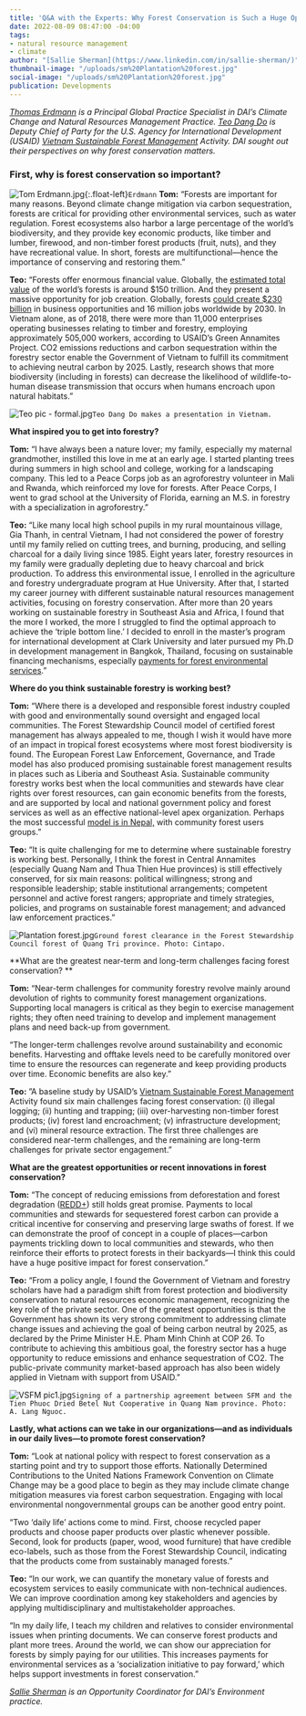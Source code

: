 ```yaml
---
title: 'Q&A with the Experts: Why Forest Conservation is Such a Huge Opportunity'
date: 2022-08-09 08:47:00 -04:00
tags:
- natural resource management
- climate
author: "[Sallie Sherman](https://www.linkedin.com/in/sallie-sherman/)"
thumbnail-image: "/uploads/sm%20Plantation%20forest.jpg"
social-image: "/uploads/sm%20Plantation%20forest.jpg"
publication: Developments
---
```


*[Thomas Erdmann](https://www.dai.com/who-we-are/our-team/thomas-erdmann) is a Principal Global Practice Specialist in DAI’s Climate Change and Natural Resources Management Practice. [Teo Dang Do](https://www.linkedin.com/in/teo-dang-do-02037414/) is Deputy Chief of Party for the U.S. Agency for International Development (USAID) [Vietnam Sustainable Forest Management](https://www.dai.com/our-work/projects/vietnam-sustainable-forest-management-activity-sfm) Activity. DAI sought out their perspectives on why forest conservation matters.*

### First, why is forest conservation so important?

![Tom Erdmann.jpg](/uploads/Tom%20Erdmann.jpg){:.float-left}`Erdmann` **Tom:** “Forests are important for many reasons. Beyond climate change mitigation via carbon sequestration, forests are critical for providing other environmental services, such as water regulation. Forest ecosystems also harbor a large percentage of the world’s biodiversity, and they provide key economic products, like timber and lumber, firewood, and non-timber forest products (fruit, nuts), and they have recreational value. In short, forests are multifunctional—hence the importance of conserving and restoring them.”

**Teo:** “Forests offer enormous financial value. Globally, the [estimated total value](https://www.bcg.com/publications/2020/the-staggering-value-of-forests-and-how-to-save-them) of the world’s forests is around $150 trillion. And they present a massive opportunity for job creation. Globally, forests [could create $230 billion](https://www3.weforum.org/docs/WEF_New_Nature_Economy_Report_2020.pdf) in business opportunities and 16 million jobs worldwide by 2030. In Vietnam alone, as of 2018, there were more than 11,000 enterprises operating businesses relating to timber and forestry, employing approximately 505,000 workers, according to USAID’s Green Annamites Project. CO2 emissions reductions and carbon sequestration within the forestry sector enable the Government of Vietnam to fulfill its commitment to achieving neutral carbon by 2025. Lastly, research shows that more biodiversity (including in forests) can decrease the likelihood of wildlife-to-human disease transmission that occurs when humans encroach upon natural habitats.” 

![Teo pic - formal.jpg](/uploads/Teo%20pic%20-%20formal.jpg)`Teo Dang Do makes a presentation in Vietnam.`

**What inspired you to get into forestry?** 

**Tom:** “I have always been a nature lover; my family, especially my maternal grandmother, instilled this love in me at an early age. I started planting trees during summers in high school and college, working for a landscaping company. This led to a Peace Corps job as an agroforestry volunteer in Mali and Rwanda, which reinforced my love for forests. After Peace Corps, I went to grad school at the University of Florida, earning an M.S. in forestry with a specialization in agroforestry.”

**Teo:** “Like many local high school pupils in my rural mountainous village, Gia Thanh, in central Vietnam, I had not considered the power of forestry until my family relied on cutting trees, and burning, producing, and selling charcoal for a daily living since 1985. Eight years later, forestry resources in my family were gradually depleting due to heavy charcoal and brick production. To address this environmental issue, I enrolled in the agriculture and forestry undergraduate program at Hue University. After that, I started my career journey with different sustainable natural resources management activities, focusing on forestry conservation. After more than 20 years working on sustainable forestry in Southeast Asia and Africa, I found that the more I worked, the more I struggled to find the optimal approach to achieve the ‘triple bottom line.’ I decided to enroll in the master’s program for international development at Clark University and later pursued my Ph.D in development management in Bangkok, Thailand, focusing on sustainable financing mechanisms, especially [payments for forest environmental services](https://www.cifor.org/knowledge/publication/5052/#:~:text=press%2Drelease-,Payment%20for%20forest%20environmental%20services%20(PFES)%20in%20Vietnam%3A%20findings,from%20three%20years%20of%20implementation&text=Vietnam's%20payments%20for%20forest%20environmental,providing%20compensation%20for%20their%20efforts.).”

**Where do you think sustainable forestry is working best?** 

**Tom:** “Where there is a developed and responsible forest industry coupled with good and environmentally sound oversight and engaged local communities. The Forest Stewardship Council model of certified forest management has always appealed to me, though I wish it would have more of an impact in tropical forest ecosystems where most forest biodiversity is found. The European Forest Law Enforcement, Governance, and Trade model has also produced promising sustainable forest management results in places such as Liberia and Southeast Asia. Sustainable community forestry works best when the local communities and stewards have clear rights over forest resources, can gain economic benefits from the forests, and are supported by local and national government policy and forest services as well as an effective national-level apex organization. Perhaps the most successful [model is in Nepal,](https://www.dai.com/our-work/projects/Nepal-Program-for-Aquatic-Natural-Resources-Improvement-PANI) with community forest users groups.”

**Teo:** “It is quite challenging for me to determine where sustainable forestry is working best. Personally, I think the forest in Central Annamites (especially Quang Nam and Thua Thien Hue provinces) is still effectively conserved, for six main reasons: political willingness; strong and responsible leadership; stable institutional arrangements; competent personnel and active forest rangers; appropriate and timely strategies, policies, and programs on sustainable forest management; and advanced law enforcement practices.”

![Plantation forest.jpg](/uploads/Plantation%20forest.jpg)`Ground forest clearance in the Forest Stewardship Council forest of Quang Tri province. Photo: Cintapo.`

**What are the greatest near-term and long-term challenges facing forest conservation? **

**Tom:** “Near-term challenges for community forestry revolve mainly around devolution of rights to community forest management organizations. Supporting local managers is critical as they begin to exercise management rights; they often need training to develop and implement management plans and need back-up from government.

“The longer-term challenges revolve around sustainability and economic benefits. Harvesting and offtake levels need to be carefully monitored over time to ensure the resources can regenerate and keep providing products over time. Economic benefits are also key.”

**Teo:** ”A baseline study by USAID’s [Vietnam Sustainable Forest Management](https://www.dai.com/our-work/projects/vietnam-sustainable-forest-management-activity-sfm) Activity found six main challenges facing forest conservation: (i) illegal logging; (ii) hunting and trapping; (iii) over-harvesting non-timber forest products; (iv) forest land encroachment; (v) infrastructure development; and (vi) mineral resource extraction. The first three challenges are considered near-term challenges, and the remaining are long-term challenges for private sector engagement.”

**What are the greatest opportunities or recent innovations in forest conservation?**

**Tom:** “The concept of reducing emissions from deforestation and forest degradation ([REDD+](https://redd.unfccc.int/)) still holds great promise. Payments to local communities and stewards for sequestered forest carbon can provide a critical incentive for conserving and preserving large swaths of forest. If we can demonstrate the proof of concept in a couple of places—carbon payments trickling down to local communities and stewards, who then reinforce their efforts to protect forests in their backyards—I think this could have a huge positive impact for forest conservation.”  

**Teo:** “From a policy angle, I found the Government of Vietnam and forestry scholars have had a paradigm shift from forest protection and biodiversity conservation to natural resources economic management, recognizing the key role of the private sector. One of the greatest opportunities is that the Government has shown its very strong commitment to addressing climate change issues and achieving the goal of being carbon neutral by 2025, as declared by the Prime Minister H.E. Pham Minh Chinh at COP 26. To contribute to achieving this ambitious goal, the forestry sector has a huge opportunity to reduce emissions and enhance sequestration of CO2. The public-private community market-based approach has also been widely applied in Vietnam with support from USAID.”

![VSFM pic1.jpg](/uploads/VSFM%20pic1.jpg)`Signing of a partnership agreement between SFM and the Tien Phuoc Dried Betel Nut Cooperative in Quang Nam province. Photo: A. Lang Nguoc.`

**Lastly, what actions can we take in our organizations—and as individuals in our daily lives—to promote forest conservation?**

**Tom:** “Look at national policy with respect to forest conservation as a starting point and try to support those efforts. Nationally Determined Contributions to the United Nations Framework Convention on Climate Change may be a good place to begin as they may include climate change mitigation measures via forest carbon sequestration. Engaging with local environmental nongovernmental groups can be another good entry point.

“Two ‘daily life’ actions come to mind. First, choose recycled paper products and choose paper products over plastic whenever possible. Second, look for products (paper, wood, wood furniture) that have credible eco-labels, such as those from the Forest Stewardship Council, indicating that the products come from sustainably managed forests.”

**Teo:** “In our work, we can quantify the monetary value of forests and ecosystem services to easily communicate with non-technical audiences. We can improve coordination among key stakeholders and agencies by applying multidisciplinary and multistakeholder approaches. 

“In my daily life, I teach my children and relatives to consider environmental issues when printing documents. We can conserve forest products and plant more trees. Around the world, we can show our appreciation for forests by simply paying for our utilities. This increases payments for environmental services as a ‘socialization initiative to pay forward,’ which helps support investments in forest conservation.”

*[Sallie Sherman](https://www.linkedin.com/in/sallie-sherman/) is an Opportunity Coordinator for DAI’s Environment practice.*